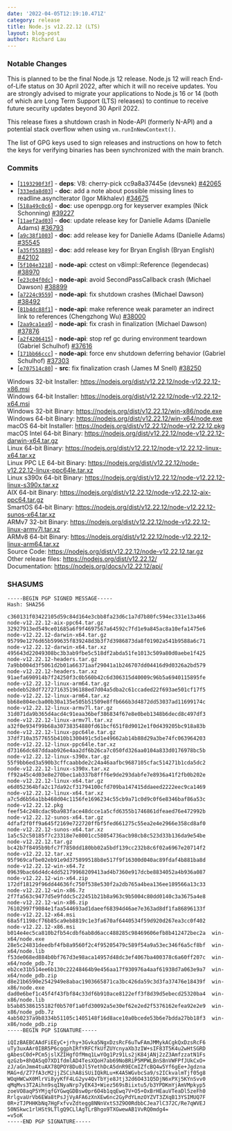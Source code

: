 ```yaml
---
date: '2022-04-05T12:19:10.471Z'
category: release
title: Node.js v12.22.12 (LTS)
layout: blog-post
author: Richard Lau
---
```


### Notable Changes

This is planned to be the final Node.js 12 release. Node.js 12 will
reach End-of-Life status on 30 April 2022, after which it will no
receive updates. You are strongly advised to migrate your applications
to Node.js 16 or 14 (both of which are Long Term Support (LTS) releases)
to continue to receive future security updates beyond 30 April 2022.

This release fixes a shutdown crash in Node-API (formerly N-API) and a
potential stack overflow when using `vm.runInNewContext()`.

The list of GPG keys used to sign releases and instructions on how to
fetch the keys for verifying binaries has been synchronized with the
main branch.

### Commits

- \[[`1193290f3f`](https://github.com/nodejs/node/commit/1193290f3f)] - **deps**: V8: cherry-pick cc9a8a37445e (devsnek) [#42065](https://github.com/nodejs/node/pull/42065)
- \[[`333eda8d03`](https://github.com/nodejs/node/commit/333eda8d03)] - **doc**: add a note about possible missing lines to readline.asyncIterator (Igor Mikhalev) [#34675](https://github.com/nodejs/node/pull/34675)
- \[[`518a49c0c6`](https://github.com/nodejs/node/commit/518a49c0c6)] - **doc**: use openpgp.org for keyserver examples (Nick Schonning) [#39227](https://github.com/nodejs/node/pull/39227)
- \[[`11aef2ad03`](https://github.com/nodejs/node/commit/11aef2ad03)] - **doc**: update release key for Danielle Adams (Danielle Adams) [#36793](https://github.com/nodejs/node/pull/36793)
- \[[`a9c38f1003`](https://github.com/nodejs/node/commit/a9c38f1003)] - **doc**: add release key for Danielle Adams (Danielle Adams) [#35545](https://github.com/nodejs/node/pull/35545)
- \[[`a35f553889`](https://github.com/nodejs/node/commit/a35f553889)] - **doc**: add release key for Bryan English (Bryan English) [#42102](https://github.com/nodejs/node/pull/42102)
- \[[`5f104e3218`](https://github.com/nodejs/node/commit/5f104e3218)] - **node-api**: cctest on v8impl::Reference (legendecas) [#38970](https://github.com/nodejs/node/pull/38970)
- \[[`e23c04f0dc`](https://github.com/nodejs/node/commit/e23c04f0dc)] - **node-api**: avoid SecondPassCallback crash (Michael Dawson) [#38899](https://github.com/nodejs/node/pull/38899)
- \[[`a7224c9559`](https://github.com/nodejs/node/commit/a7224c9559)] - **node-api**: fix shutdown crashes (Michael Dawson) [#38492](https://github.com/nodejs/node/pull/38492)
- \[[`81b4dc88f1`](https://github.com/nodejs/node/commit/81b4dc88f1)] - **node-api**: make reference weak parameter an indirect link to references (Chengzhong Wu) [#38000](https://github.com/nodejs/node/pull/38000)
- \[[`2aa9ca1ea9`](https://github.com/nodejs/node/commit/2aa9ca1ea9)] - **node-api**: fix crash in finalization (Michael Dawson) [#37876](https://github.com/nodejs/node/pull/37876)
- \[[`a2f4206415`](https://github.com/nodejs/node/commit/a2f4206415)] - **node-api**: stop ref gc during environment teardown (Gabriel Schulhof) [#37616](https://github.com/nodejs/node/pull/37616)
- \[[`171bb66ccc`](https://github.com/nodejs/node/commit/171bb66ccc)] - **node-api**: force env shutdown deferring behavior (Gabriel Schulhof) [#37303](https://github.com/nodejs/node/pull/37303)
- \[[`e707514c80`](https://github.com/nodejs/node/commit/e707514c80)] - **src**: fix finalization crash (James M Snell) [#38250](https://github.com/nodejs/node/pull/38250)

Windows 32-bit Installer: https://nodejs.org/dist/v12.22.12/node-v12.22.12-x86.msi \
Windows 64-bit Installer: https://nodejs.org/dist/v12.22.12/node-v12.22.12-x64.msi \
Windows 32-bit Binary: https://nodejs.org/dist/v12.22.12/win-x86/node.exe \
Windows 64-bit Binary: https://nodejs.org/dist/v12.22.12/win-x64/node.exe \
macOS 64-bit Installer: https://nodejs.org/dist/v12.22.12/node-v12.22.12.pkg \
macOS Intel 64-bit Binary: https://nodejs.org/dist/v12.22.12/node-v12.22.12-darwin-x64.tar.gz \
Linux 64-bit Binary: https://nodejs.org/dist/v12.22.12/node-v12.22.12-linux-x64.tar.xz \
Linux PPC LE 64-bit Binary: https://nodejs.org/dist/v12.22.12/node-v12.22.12-linux-ppc64le.tar.xz \
Linux s390x 64-bit Binary: https://nodejs.org/dist/v12.22.12/node-v12.22.12-linux-s390x.tar.xz \
AIX 64-bit Binary: https://nodejs.org/dist/v12.22.12/node-v12.22.12-aix-ppc64.tar.gz \
SmartOS 64-bit Binary: https://nodejs.org/dist/v12.22.12/node-v12.22.12-sunos-x64.tar.xz \
ARMv7 32-bit Binary: https://nodejs.org/dist/v12.22.12/node-v12.22.12-linux-armv7l.tar.xz \
ARMv8 64-bit Binary: https://nodejs.org/dist/v12.22.12/node-v12.22.12-linux-arm64.tar.xz \
Source Code: https://nodejs.org/dist/v12.22.12/node-v12.22.12.tar.gz \
Other release files: https://nodejs.org/dist/v12.22.12/ \
Documentation: https://nodejs.org/docs/v12.22.12/api/

### SHASUMS

```
-----BEGIN PGP SIGNED MESSAGE-----
Hash: SHA256

c360131f03422105d59c84d164e3cbb8fa23d6c1a7d7b80fc594ec331e13a466  node-v12.22.12-aix-ppc64.tar.gz
32927913ed549ce01685a6f9f4697567a64592c7fd1e9a845ac8a10efa1475e6  node-v12.22.12-darwin-x64.tar.gz
95799e1276d65b599635f839248d3b3f7d3986873da8f01902a541b9588a6c71  node-v12.22.12-darwin-x64.tar.xz
495643d22049308bc3b3ab9fbe5c518df2abda51fe1013c509a80d0aebe1f425  node-v12.22.12-headers.tar.gz
7a9bb004d3f5061d2b01a66371aaf29041a1b246707dd04416d9d0326a2bd579  node-v12.22.12-headers.tar.xz
91aefa690914b7f24250f3c0b560b42c6d306315d40009c96b5a6940115895fe  node-v12.22.12-linux-arm64.tar.gz
eebdeb528df727271635196188ed7d04a5dba2c61ccaded22f693ae501cf17f5  node-v12.22.12-linux-arm64.tar.xz
bb68e804ecba00b30a135e505b51509e8ffb666b3d4872dd53037ad11699174c  node-v12.22.12-linux-armv7l.tar.gz
31d071da9b365d4acd4c91eaa36bef386834f67e8e0beb1348b6decd8c497df3  node-v12.22.12-linux-armv7l.tar.xz
a32f0e934f99b68a30738354880fd61bcf651f8d9012e1f0d439205bc918a83b  node-v12.22.12-linux-ppc64le.tar.gz
37df710a3577655b410b1300491c5d1e49662ab14b88d29a3be74fc063964203  node-v12.22.12-linux-ppc64le.tar.xz
d73166dc687ddaab926e4aa2df6b26ca7c050fd326aa0104a833d0176978bc5b  node-v12.22.12-linux-s390x.tar.gz
55f9bb6ed3a590b3cffcaabbde2c24a46aafbc9687105cfac514271b1cda5dc2  node-v12.22.12-linux-s390x.tar.xz
ff92a45c4d03e8e270bec1ab337b8fff6e9de293dabfe7e8936a41f2fb0b202e  node-v12.22.12-linux-x64.tar.gz
e6d052364bfa2c17da92cf31794100cfd709ba147415ddaeed2222eec9ca1469  node-v12.22.12-linux-x64.tar.xz
a7c5d6b56a1bb468d04c1156fe1696234c55cb9a71c0d9c0f6e8346baf86a53c  node-v12.22.12.pkg
feef54c248cdac9ba983face48dcce1a5cfd6355b1746861dfeaed76e472992b  node-v12.22.12-sunos-x64.tar.gz
4dfaf2f0ff9a645f2169e722720ffbf5fed661275c55ea2e4e2966e358cd8af0  node-v12.22.12-sunos-x64.tar.xz
1a5c52c50185f7c23318e7e8001cc58054736acb98cb8c523d33b136da9e54be  node-v12.22.12.tar.gz
bc42b7f8495b9bfc7f7850dd180bb02a5bdf139cc232b8c6f02a6967e20714f2  node-v12.22.12.tar.xz
95f969cafbe02eb91e9d375899518b8e517f9f16300d040ac89fdaf4b881ba8d  node-v12.22.12-win-x64.7z
09639bac66d4dc4dd52179968209413ad4b7360e917dcbe8834052a4b936a087  node-v12.22.12-win-x64.zip
172df18129f96dd44636fc750f538e530f2a2db765a4bea136ee189566a13c33  node-v12.22.12-win-x86.7z
2f7fa563c9477d5e9fddc5c22451b21b8a963c9b5004c80dd0140c3a3675a4e8  node-v12.22.12-win-x86.zip
76102997f9084e1faa544693ad1daeef68394d46ae7e363ad8df1fa86896133f  node-v12.22.12-x64.msi
68a5f1198cf76b85ca9eb8819c1e3fa670af6440534f59d920d267ea3cc0f402  node-v12.22.12-x86.msi
b014e4ec5ca810b2fb54cdbf6ab8d6acc488285c98469606efb8b412472bec2a  win-x64/node.exe
28e5c24831deedbf4fb8a9560f2c4f95205479c589f54a9a53ec346f6a5cf8bf  win-x64/node.lib
f53de068ed884b0bf767d3e98aca14957d48dc3ef4067ba400378c6a60ff207c  win-x64/node_pdb.7z
eb2ce31b514ee6b130c22248464b9e456aa17f930976a4aaf61938d7a063e9a7  win-x64/node_pdb.zip
d8e21b6590e2542949e8abac1903665871ca3bc426da59c3d3fa37476e18439f  win-x86/node.exe
dad0e6bef1c45f4f43fbf84c33df6b910ace8122eff3f8d39d5ebecd25320ba4  win-x86/node.lib
b5ab85386155182f0b570f1a0fd30092a5e30ef62e2ed2f5376162efea92e2e9  win-x86/node_pdb.7z
4ab50237a9b8334b51105c1405148f16d8ace10a0bcede53b6e7bdda27bb18f3  win-x86/node_pdb.zip
-----BEGIN PGP SIGNATURE-----

iQIzBAEBCAAdFiEEyC+jrhy+3Gvka5NgxDzsRcF6uTwFAmJMMykACgkQxDzsRcF6
uTy3uxAAr0IBR5P6cggphIRfYRFCfkUfZUYcnyaXb3zIW+sIF83T5K4u2wHtSGRD
gAbesC0d+PCm5jslXZIHgfOfMmq1LwYOg1Pz91Ls2jK84jANj2zZ3AmfzzatN1Fs
qzGzb+8hQASqO7XD1fdmlAD4TesXQoH7ab69NoBRiP5MPWLBnS8nVWFPfJUkCxO+
zJ/aGnJmm4tuAX78QPOY8Du0Jl5YethDcA5dnR9ECmIZfcBQ4w5Yf6gEe+Jgdzna
MAG+d/Z77fA3cM2jjZSCihA8iSUiIQkRLu+K4A5WGvbcSa9/s2ICkvalmTjf05g8
WOqHWCwX0MlrVi8yyKfF4LG2yv4QvTbYje8Jtj32d6O431Q5DjN6xPXj5KYnSvv0
qMqMvs3T2Aihn9sqINyaNrp7yEK43+Wiez569sBiixtu5/b3YPDKmYjAmVMpkyp5
zoeVO8aqP5YMjqfGYGwqGDBsw0pr6O4b1qqEwq7V+O5+OxBrHEauVTeaDl5zeFh0
RrlgvaUrVb6EWa8tPsJjVyAFA6zXnXEw6nc2GyPdYLmzOYZVT3ZXqB13YSIMUQ7F
0R+zTJPHHKbNq7HgFxfvvZdtegg8NNnVxtS3Z9O0RdbbCJea7lC372C/Re7qWVEJ
50NSkwc1rlHSt9LTlgQ9CLlAgTLrBhgo9TXGwewAB1VvRQ0mdg4=
=v5oK
-----END PGP SIGNATURE-----

```
